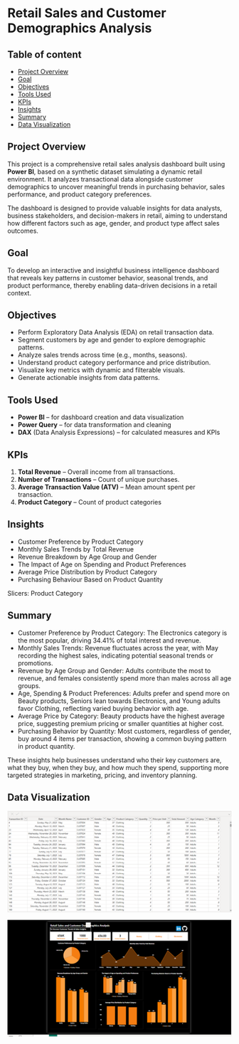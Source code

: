 # Retail Sales and Customer Demographics Analysis

## Table of content
- [Project Overview](#project-overview)  
- [Goal](#goal)
- [Objectives](#objectives)
- [Tools Used](#tools-used) 
- [KPIs](#kpis)  
- [Insights](#insights)
- [Summary](#summary)
- [Data Visualization](#data-visualization)

## Project Overview
This project is a comprehensive retail sales analysis dashboard built using **Power BI**, based on a synthetic dataset simulating a dynamic retail environment. It analyzes transactional data alongside customer demographics to uncover meaningful trends in purchasing behavior, sales performance, and product category preferences.

The dashboard is designed to provide valuable insights for data analysts, business stakeholders, and decision-makers in retail, aiming to understand how different factors such as age, gender, and product type affect sales outcomes.

## Goal
To develop an interactive and insightful business intelligence dashboard that reveals key patterns in customer behavior, seasonal trends, and product performance, thereby enabling data-driven decisions in a retail context.

## Objectives
- Perform Exploratory Data Analysis (EDA) on retail transaction data.
- Segment customers by age and gender to explore demographic patterns.
- Analyze sales trends across time (e.g., months, seasons).
- Understand product category performance and price distribution.
- Visualize key metrics with dynamic and filterable visuals.
- Generate actionable insights from data patterns.

## Tools Used
- **Power BI** – for dashboard creation and data visualization
- **Power Query** – for data transformation and cleaning
- **DAX** (Data Analysis Expressions) – for calculated measures and KPIs

 ## KPIs
1. **Total Revenue** – Overall income from all transactions.
2. **Number of Transactions** – Count of unique purchases.
3. **Average Transaction Value (ATV)** – Mean amount spent per transaction.
4. **Product Category** – Count of product categories

  
 ## Insights
- Customer Preference by Product Category
- Monthly Sales Trends by Total Revenue
- Revenue Breakdown by Age Group and Gender
- The Impact of Age on Spending and Product Preferences
- Average Price Distribution by Product Category
- Purchasing Behaviour Based on Product Quantity

 Slicers:
Product Category

 ## Summary
- Customer Preference by Product Category: The Electronics category is the most popular, driving 34.41% of total interest and revenue.
- Monthly Sales Trends: Revenue fluctuates across the year, with May recording the highest sales, indicating potential seasonal trends or promotions.
- Revenue by Age Group and Gender: Adults contribute the most to revenue, and females consistently spend more than males across all age groups.
- Age, Spending & Product Preferences: Adults prefer and spend more on Beauty products, Seniors lean towards Electronics, and Young adults favor Clothing, reflecting varied buying behavior with age.
- Average Price by Category: Beauty products have the highest average price, suggesting premium pricing or smaller quantities at higher cost.
- Purchasing Behavior by Quantity: Most customers, regardless of gender, buy around 4 items per transaction, showing a common buying pattern in product quantity.

These insights help businesses understand who their key customers are, what they buy, when they buy, and how much they spend, supporting more targeted strategies in marketing, pricing, and inventory planning.
    
## Data Visualization 
![Table](https://github.com/Ola-ykay/Retail-Sales-and-Customer-Demographics-Analysis/blob/main/table-retailSales%26Demo.png)

![Dashboard](https://github.com/Ola-ykay/Retail-Sales-and-Customer-Demographics-Analysis/blob/main/dashboard-retailSales%26demo.png)

